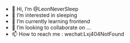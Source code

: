 - 👋 Hi, I’m @LeonNeverSleep
- 👀 I’m interested in sleeping
- 🌱 I’m currently learning frontend
- 💞️ I’m looking to collaborate on ...
- 📫 How to reach me : wechat:Lxj404NotFound

<!---
LeonNeverSleep/LeonNeverSleep is a ✨ special ✨ repository because its `README.md` (this file) appears on your GitHub profile.
You can click the Preview link to take a look at your changes.
--->
